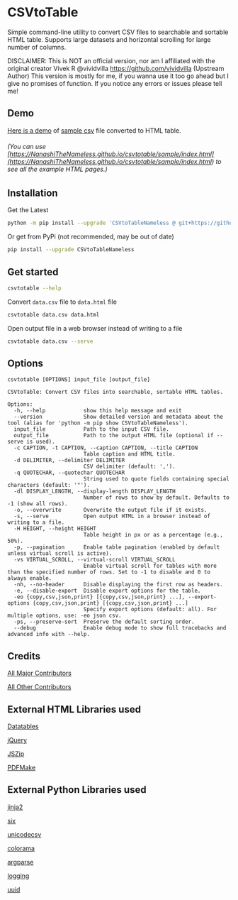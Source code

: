 # CSVtoTable

Simple command-line utility to convert CSV files to searchable and
sortable HTML table. Supports large datasets and horizontal scrolling
for large number of columns.

DISCLAIMER: This is NOT an official version, nor am I affiliated
with the original creator Vivek R \@vividvilla
<https://github.com/vividvilla> (Upstream Author) This version is mostly
for me, if you wanna use it too go ahead but I give no promises of
function. If you notice any errors or issues please tell me!

## Demo

[Here is a demo](<https://NanashiTheNameless.github.io/csvtotable/sample/goog.html>)
of [sample csv](<https://github.com/NanashiTheNameless/csvtotable/blob/master/sample/goog.csv>)
file converted to HTML table.

###### (You can use [https://NanashiTheNameless.github.io/csvtotable/sample/index.html](<https://NanashiTheNameless.github.io/csvtotable/sample/index.html>) to see all the example HTML pages.)

## Installation

Get the Latest

```sh
python -m pip install --upgrade 'CSVtoTableNameless @ git+https://github.com/NanashiTheNameless/csvtotable@master'
```

Or get from PyPi (not recommended, may be out of date)

```sh
pip install --upgrade CSVtoTableNameless
```

## Get started

```sh
csvtotable --help
```

Convert `data.csv` file to `data.html` file

```sh
csvtotable data.csv data.html
```

Open output file in a web browser instead of writing to a file

```sh
csvtotable data.csv --serve
```

## Options

```text
csvtotable [OPTIONS] input_file [output_file]

CSVtoTable: Convert CSV files into searchable, sortable HTML tables.

Options:
  -h, --help            show this help message and exit
  --version             Show detailed version and metadata about the tool (alias for 'python -m pip show CSVtoTableNameless').
  input_file            Path to the input CSV file.
  output_file           Path to the output HTML file (optional if --serve is used).
  -c CAPTION, -t CAPTION, --caption CAPTION, --title CAPTION
                        Table caption and HTML title.
  -d DELIMITER, --delimiter DELIMITER
                        CSV delimiter (default: ',').
  -q QUOTECHAR, --quotechar QUOTECHAR
                        String used to quote fields containing special characters (default: '"').
  -dl DISPLAY_LENGTH, --display-length DISPLAY_LENGTH
                        Number of rows to show by default. Defaults to -1 (show all rows).
  -o, --overwrite       Overwrite the output file if it exists.
  -s, --serve           Open output HTML in a browser instead of writing to a file.
  -H HEIGHT, --height HEIGHT
                        Table height in px or as a percentage (e.g., 50%).
  -p, --pagination      Enable table pagination (enabled by default unless virtual scroll is active).
  -vs VIRTUAL_SCROLL, --virtual-scroll VIRTUAL_SCROLL
                        Enable virtual scroll for tables with more than the specified number of rows. Set to -1 to disable and 0 to always enable.
  -nh, --no-header      Disable displaying the first row as headers.
  -e, --disable-export  Disable export options for the table.
  -eo {copy,csv,json,print} [{copy,csv,json,print} ...], --export-options {copy,csv,json,print} [{copy,csv,json,print} ...]
                        Specify export options (default: all). For multiple options, use: -eo json csv.
  -ps, --preserve-sort  Preserve the default sorting order.
  --debug               Enable debug mode to show full tracebacks and advanced info with --help.
```

## Credits

[All Major Contributors](https://github.com/NanashiTheNameless/csvtotable/blob/master/CONTRIBUTORS.md)

[All Other Contributors](https://github.com/NanashiTheNameless/csvtotable/graphs/contributors)

## External HTML Libraries used

[Datatables](https://datatables.net)

[jQuery](https://jquery.com/)

[JSZip](https://stuk.github.io/jszip/)

[PDFMake](https://github.com/bpampuch/pdfmake)

## External Python Libraries used

[jinja2](https://pypi.org/project/Jinja2/)

[six](https://pypi.org/project/six/)

[unicodecsv](https://pypi.org/project/unicodecsv/)

[colorama](https://pypi.org/project/colorama/)

[argparse](https://pypi.org/project/argparse)

[logging](https://pypi.org/project/logging)

[uuid](https://pypi.org/project/uuid)